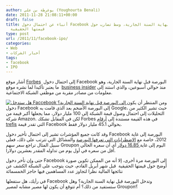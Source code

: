 ```yaml
---
author: يوغرطة بن علي (Youghourta Benali)
date: 2011-11-28 21:08:11+00:00
draft: false
title: أنباء عن احتمال دخول Facebook للبورصة قبل نهاية السنة الجارية، وسط تضارب حول
  قيمتها الحقيقية
type: post
url: /2011/11/facebook-ipo/
categories:
- Web
- أخبار الشركات
tags:
- facebook
- IPO
---
```


أشار موقع [Forbes](http://www.forbes.com/sites/greatspeculations/2011/11/27/facebook-could-go-public-before-christmas-valuation-a-big-question/)  إلى احتمال دخول Facebook البورصة قبل نهاية السنة الجارية، وهو ما يعتبر تأكيدا لما نشره موقع  [business insider](http://www.com/facebook-employees-go-nuts-as-zuckerberg-tells-them-the-ipo-is-coming-2011-11?op=1) منذ حوالي أسبوعين، والذي استند إلى معلومات من مصادر مقربة من موظفي الشبكة الاجتماعية.




[![هل ستدخل Faccebook إلى البورصة قبل نهاية السنة الجارية؟](http://www.it-scoop.com/wp-content/uploads/2011/11/Facebook-IPO.png)
](http://www.it-scoop.com/wp-content/uploads/2011/11/Facebook-IPO.png)ومن المنتظر أن يكون دخول Facebook إلى البورصة الأضخم بعد الذي قامت به Google، حيث تشير الكثير من التحليلات إلى احتمال وصول قيمة الشبكة إلى 100 مليار دولار، مما يجعلها أكبر قيمة من شركة Amazon. لكن في المقابل تشكك Forbes في هذه القيمة مستندة إلى [أرقام trefis](http://www.trefis.com/company?hm=FBOOK.trefis) التي تقدر قيمة Facebook بحوالي 45.1 مليار دولار فقط.




وقد كانت جميع المؤشرات تشير إلى احتمال تأخير دخول Facebook البورصة إلى غاية 2012، خاصة مع [الاضطرابات التي تعرفها البورصة](../2011/08/nasdaq-takes-sharp-fall/) والمشاكل التي تترتب على ذلك، فعلى سبيل المثال تراجع سعر سهم Groupon اليوم إلى غاية[ 16.85 دولار](http://chicagoist.com/2011/11/28/groupon_stock_shows_signs_of_losing.php) أي أن سعره الحالي أقل من سعره في أول يوم من تداوله المقدر بعشرين دولارا.




حتى وإن تأخر دخول Facebook إلى البورصة مرة أخرى، إلا أنه من الممكن تكوين صورة أوضح حول قيمتها الحقيقية  قبل شهر أبريل القادم، حيث يتوجب على الشبكة الكشف عن نتائجها المالية نظرا لتجاوز عدد المساهمين فيها حاجز الخمسمائة




في رأيك، هل ستفعلها Facebook وتدخل البورصة قبل نهاية السنة الجارية؟ وهل ستستفيد من ذلك؟ أم تتوقع أن يكون لها مصير مشابه لمصير Groupon؟
